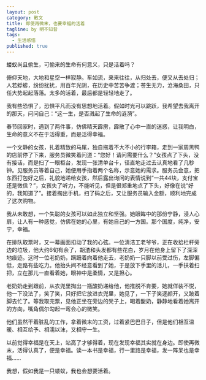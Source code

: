 ```yaml
---
layout: post
category: 散文
title: 即使再微末，也要幸福的活着
tagline: by 明不知昔
tags: 
  - 生活感悟
published: true
---
```


蝼蚁尚且偷生，可偷来的生命有何意义，只是活着吗？

俯仰天地，大地和星空一样寂静。车如流，来来往往，从归处去，便又从去处归；人若蜉蝣，纷纷扰扰，用百年光阴，在历史中苦苦争渡；苍生无力，沧海桑田，只任大势起起落落。太多的活着，最后都是轻轻地走了。

<!--more-->

我有些恐惧了，恐惧平凡而没有思想地活着。假如时光可以跳跃，我希望去我离开的那天，问问自己：“这一生，是否溅起了生命的涟漪”。

春节回家时，遇到了两件事，仿佛晴天霹雳，霹散了心中一直的迷惑，让我明白，生命的意义不在于活得重，而是活得幸福。

一个文静的女孩，扎着精致的马尾，独自拖着不大不小的行李箱，走到一家周黑鸭的店前停了下来，服务员微笑着问道：“您好！请问需要什么？”女孩点了下头，没有接话，而是扫了一眼柜台，发现一张清单台卡，径直地走过去认真地看了几秒钟。见服务员等着自己，她便用手指着两个名称，示意她的需求。服务员会意，把东西打包好之后，礼貌地递给女孩，然后露出询问的表情说到“一共44块，支付宝还是微信？”，女孩失了听力，不能听见，但是很郑重地点了下头，好像在说“好的，我知道了”。接着掏出手机，扫了码之后，又让服务员输入金额，顺利地完成了这次购物。

我从未敢想，一个失聪的女孩可以如此独立和坚强。她眼眸中的那份宁静，浸人心扉，让人有一种感觉，仿佛在她的心里，有她自己的一方国。那个国度，纯净，安宁，幸福。

在排队取票时，又一幕画面扣动了我的心弦。一位清洁工老爷爷，正在收拾栏杆旁边的垃圾，他大约6旬有余了，胡渣和头发都有些花白，岁月在他身上留下了深深地痕迹。这时一位老奶奶，蹒跚着向着他走去，老奶奶一只脚以前受过伤，左脚偏低，走路有些吃力。他抬头间不经意看到了她，于是放下手里的活儿，一手扶着扫把，立在那儿一直看着她，眼神中是柔情，又是担心。

老奶奶走到跟前，从衣兜里掏出一瓶酸奶递给他，他推脱不肯要，她就佯装不悦，他一下没法了，笑了笑，只好把它放进衣兜里，她见了，一下子笑逐颜开，又跛着脚去忙了。等我取完票，见他正坐在旁边的凳子上，喝着酸奶，静静地看着她离开的方向，嘴角偶尔勾起一弯会心的微笑。

他们虽然干着脏乱的工作，拿着微末的工资，过着紧巴巴日子，但是他们相互温暖、相互给予、相濡以沫，又相守一生。

以前觉得幸福是在天上，站高了才够得着，现在发现幸福其实就在身边。即使再微末，活得认真了，便是幸福。读一本书是幸福，行一里路是幸福，发一阵呆也是幸福……

我想，假如我是一只蝼蚁，我也会想要活着。